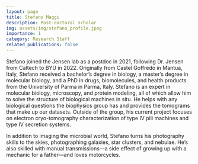 ```yaml
---
layout: page
title: Stefano Maggi
description: Post-doctoral scholar
img: assets/img/stefano_profile.jpeg
importance: 1
category: Research Staff
related_publications: false
---
```


Stefano joined the Jensen lab as a postdoc in 2021, following Dr. Jensen from Caltech to BYU in 2022. Originally from Castel Goffredo in Mantua, Italy, Stefano received a bachelor’s degree in biology, a master’s degree in molecular biology, and a PhD in drugs, biomolecules, and health products from the University of Parma in Parma, Italy. Stefano is an expert in molecular biology, microscopy, and protein modeling, all of which allow him to solve the structure of biological machines in situ. He helps with any biological questions the biophysics group has and provides the tomograms that make up our datasets. Outside of the group, his current project focuses on electron cryo-tomography characterization of type IV pili machines and type IV secretion systems. 

In addition to imaging the microbial world, Stefano turns his photography skills to the skies, photographing galaxies, star clusters, and nebulae. He’s also skilled with manual transmissions—a side effect of growing up with a mechanic for a father—and loves motorcycles. 
